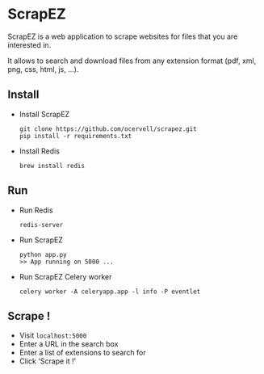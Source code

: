 # ScrapEZ

ScrapEZ is a web application to scrape websites for files that you are interested in.

It allows to search and download files from any extension format (pdf, xml, png, css, html, js, ...).

## Install

* Install ScrapEZ
  ```
  git clone https://github.com/ocervell/scrapez.git
  pip install -r requirements.txt
  ```
  
* Install Redis
  ```
  brew install redis
  ```

## Run

* Run Redis
  ```
  redis-server
  ```
  
* Run ScrapEZ
  ```
  python app.py
  >> App running on 5000 ...
  ```
* Run ScrapEZ Celery worker
  ```
  celery worker -A celeryapp.app -l info -P eventlet
  ```

## Scrape !
* Visit `localhost:5000`
* Enter a URL in the search box
* Enter a list of extensions to search for
* Click 'Scrape it !'
